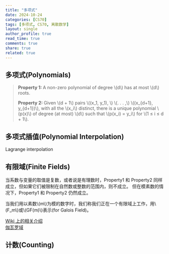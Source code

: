```yaml
---
title: "多项式"
date: 2024-10-24
categories: [CS70]
tags: [多项式, CS70, 离散数学]
layout: single
author_profile: true
read_time: true
comments: true
share: true
related: true
---
```


## 多项式(Polynomials)

<head>  
    <meta charset="UTF-8">    
    <script src="https://polyfill.io/v3/polyfill.min.js?features=es6"></script>  
    <script id="MathJax-script" async src="https://cdn.jsdelivr.net/npm/mathjax@3/es5/tex-mml-chtml.js"></script>  
</head>  
<body>  
    <blockquote>  
        <p>
        <strong>Property 1: </strong>A non-zero polynomial of degree \(d\) has at most \(d\) roots.
        </p>
        <p>
        <strong>Property 2: </strong>Given \(d + 1\) pairs \((x_1, y_1), \) \(. . . ,\) \((x_{d+1}, y_{d+1})\), with all the \(x_i\) distinct, there is a unique polynomial \(p(x)\) of degree (at most) \(d\) such that \(p(x_i) = y_i\) for \(1 ≤ i ≤ d + 1\).
        </p>
    </blockquote>  
</body>

## 多项式插值(Polynomial Interpolation)

Lagrange interpolation

## 有限域(Finite Fields)

当系数与变量的取值是复数，或者说是有理数时，Property1 和 Property2 同样成立，但如果它们被限制在自然数或整数的范围内，则不成立。
但在模素数的情况下，Property1 和 Property2 仍然成立。

<head>  
    <meta charset="UTF-8">    
    <script src="https://polyfill.io/v3/polyfill.min.js?features=es6"></script>  
    <script id="MathJax-script" async src="https://cdn.jsdelivr.net/npm/mathjax@3/es5/tex-mml-chtml.js"></script>  
</head>
<body>
     <p>
     当我们用以素数\(m\)为模的数字时，我们称我们正在一个有限域上工作，用\(F_m\)或\(GF(m)\)表示(for Galois Field)。
     </p>
</body>

[Wiki 上的相关介绍](<https://en.wikipedia.org/wiki/Field_(mathematics)>)<br>
[伽瓦罗域](https://en.wikipedia.org/wiki/Finite_field)

## 计数(Counting)
